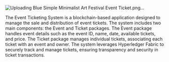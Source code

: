 

![Uploading Blue Simple Minimalist Art Festival Event Ticket.png…]()



The Event Ticketing System is a blockchain-based application designed to manage the sale and distribution of event tickets. 
The system includes two main components: the Event and Ticket packages. The Event package handles event details such as the event ID, name, date, available tickets, and price. 
The Ticket package manages individual tickets, associating each ticket with an event and owner. 
The system leverages Hyperledger Fabric to securely track and manage tickets, ensuring transparency and security in ticket transactions.

